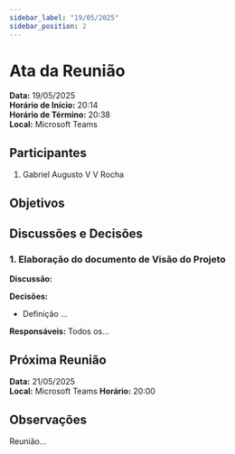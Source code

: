 ```yaml
---
sidebar_label: "19/05/2025"
sidebar_position: 2
---
```


# Ata da Reunião

**Data:** 19/05/2025  
**Horário de Início:** 20:14  
**Horário de Término:** 20:38  
**Local:** Microsoft Teams

## Participantes
1. Gabriel Augusto V V Rocha


## Objetivos


## Discussões e Decisões

### 1. Elaboração do documento de Visão do Projeto
**Discussão:**


**Decisões:**
- Definição ...


**Responsáveis:**
Todos os...

## Próxima Reunião
**Data:** 21/05/2025  
**Local:** Microsoft Teams
**Horário:** 20:00  

## Observações
Reunião...